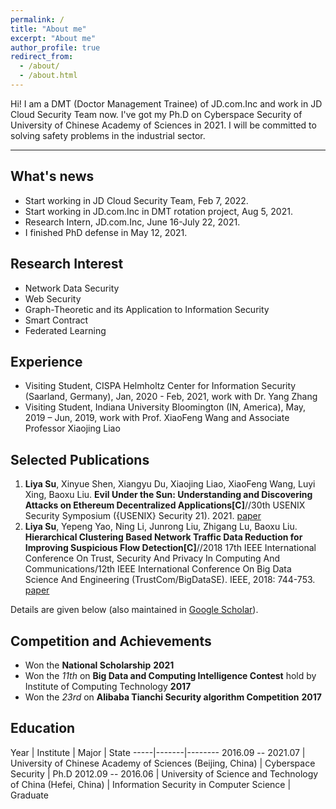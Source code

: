 ```yaml
---
permalink: /
title: "About me"
excerpt: "About me"
author_profile: true
redirect_from: 
  - /about/
  - /about.html
---
```



Hi! I am a DMT (Doctor Management Trainee) of JD.com.Inc and work in JD Cloud Security Team now.
I've got my Ph.D on Cyberspace Security of University of Chinese Academy of Sciences in 2021.
I will be committed to solving safety problems in the industrial sector.

---

## What's news
* Start working in JD Cloud Security Team, Feb 7, 2022.
* Start working in JD.com.Inc in DMT rotation project, Aug 5, 2021.
* Research Intern, JD.com.Inc, June 16-July 22, 2021.
* I finished PhD defense in May 12, 2021.


## Research Interest

* Network Data Security 
* Web Security
* Graph-Theoretic and its Application to Information Security
* Smart Contract
* Federated Learning

## Experience

* Visiting Student, CISPA Helmholtz Center for Information Security (Saarland, Germany), Jan, 2020 - Feb, 2021, work with Dr. Yang Zhang
* Visiting Student, Indiana University Bloomington (IN, America), May, 2019 – Jun, 2019, work with Prof. XiaoFeng Wang and Associate Professor Xiaojing Liao


## Selected Publications

1. **Liya Su**, Xinyue Shen, Xiangyu Du, Xiaojing Liao, XiaoFeng Wang, Luyi Xing, Baoxu Liu. **Evil Under the Sun: Understanding and Discovering Attacks on Ethereum Decentralized Applications[C]**//30th USENIX Security Symposium ({USENIX} Security 21). 2021. [paper](https://www.usenix.org/conference/usenixsecurity21/presentation/su)
2. **Liya Su**, Yepeng Yao, Ning Li, Junrong Liu, Zhigang Lu, Baoxu Liu. **Hierarchical Clustering Based Network Traffic Data Reduction for Improving Suspicious Flow Detection[C]**//2018 17th IEEE International Conference On Trust, Security And Privacy In Computing And Communications/12th IEEE International Conference On Big Data Science And Engineering (TrustCom/BigDataSE). IEEE, 2018: 744-753. [paper](https://ieeexplore.ieee.org/abstract/document/8455976/)

Details are given below (also maintained in [Google Scholar](https://scholar.google.com/citations?user=1ebmfU4AAAAJ)).


## Competition and Achievements

* Won the **National Scholarship** **2021**
* Won the *11th* on **Big Data and Computing Intelligence Contest** hold by Institute of Computing Technology **2017**
* Won the *23rd* on **Alibaba Tianchi Security algorithm Competition** **2017**

## Education

Year | Institute | Major | State
-----|-------|--------
2016.09 -- 2021.07 | University of Chinese Academy of Sciences (Beijing, China)  | Cyberspace Security | Ph.D
2012.09 -- 2016.06 | University of Science and Technology of China (Hefei, China) | Information Security in Computer Science | Graduate

